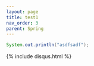 ```yaml
---
layout: page
title: test1
nav_order: 3
parent: Spring
---
```



```java
System.out.println("asdfsadf");
```

{% include disqus.html %}
